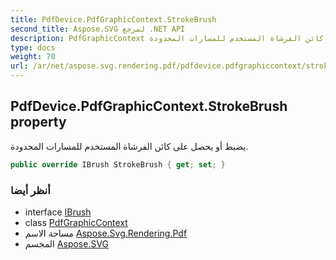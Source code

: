 ```yaml
---
title: PdfDevice.PdfGraphicContext.StrokeBrush
second_title: Aspose.SVG لمرجع .NET API
description: PdfGraphicContext ملكية. يضبط أو يحصل على كائن الفرشاة المستخدم للمسارات المحدودة.
type: docs
weight: 70
url: /ar/net/aspose.svg.rendering.pdf/pdfdevice.pdfgraphiccontext/strokebrush/
---
```

## PdfDevice.PdfGraphicContext.StrokeBrush property

يضبط أو يحصل على كائن الفرشاة المستخدم للمسارات المحدودة.

```csharp
public override IBrush StrokeBrush { get; set; }
```

### أنظر أيضا

* interface [IBrush](../../../aspose.svg.drawing/ibrush/)
* class [PdfGraphicContext](../)
* مساحة الاسم [Aspose.Svg.Rendering.Pdf](../../pdfdevice.pdfgraphiccontext/)
* المجسم [Aspose.SVG](../../../)


